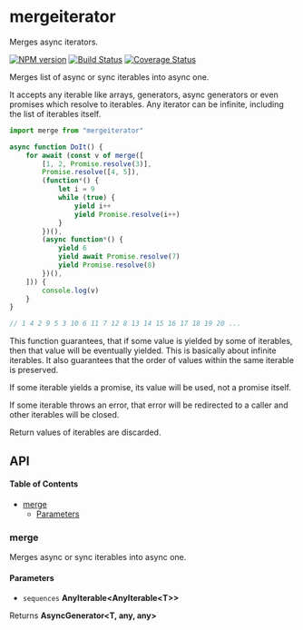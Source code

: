 # mergeiterator

Merges async iterators.

[![NPM version](https://img.shields.io/npm/v/mergeiterator.svg?style=flat-square)](https://npmjs.org/package/mergeiterator)
[![Build Status](https://img.shields.io/travis/vadzim/mergeiterator/master.svg?style=flat-square)](https://travis-ci.org/vadzim/mergeiterator)
[![Coverage Status](https://img.shields.io/codecov/c/github/vadzim/mergeiterator/master.svg?style=flat-square)](https://codecov.io/gh/vadzim/mergeiterator/branch/master)

Merges list of async or sync iterables into async one.

It accepts any iterable like arrays, generators, async generators or even promises which resolve to iterables.
Any iterator can be infinite, including the list of iterables itself.

```javascript
import merge from "mergeiterator"

async function DoIt() {
	for await (const v of merge([
		[1, 2, Promise.resolve(3)],
		Promise.resolve([4, 5]),
		(function*() {
			let i = 9
			while (true) {
				yield i++
				yield Promise.resolve(i++)
			}
		})(),
		(async function*() {
			yield 6
			yield await Promise.resolve(7)
			yield Promise.resolve(8)
		})(),
	])) {
		console.log(v)
	}
}

// 1 4 2 9 5 3 10 6 11 7 12 8 13 14 15 16 17 18 19 20 ...
```

This function guarantees, that if some value is yielded by some of iterables, then that value will be eventually yielded. This is basically about infinite iterables.
It also guarantees that the order of values within the same iterable is preserved.

If some iterable yields a promise, its value will be used, not a promise itself.

If some iterable throws an error, that error will be redirected to a caller and other iterables will be closed.

Return values of iterables are discarded.

## API

<!-- Generated by documentation.js. Update this documentation by updating the source code. -->

#### Table of Contents

-   [merge](#merge)
    -   [Parameters](#parameters)

### merge

Merges async or sync iterables into async one.

#### Parameters

-   `sequences` **AnyIterable&lt;AnyIterable&lt;T>>** 

Returns **AsyncGenerator&lt;T, any, any>** 
